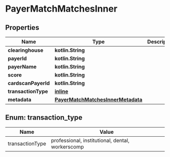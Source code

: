 
# PayerMatchMatchesInner

## Properties
| Name | Type | Description | Notes |
| ------------ | ------------- | ------------- | ------------- |
| **clearinghouse** | **kotlin.String** |  |  [optional] |
| **payerId** | **kotlin.String** |  |  [optional] |
| **payerName** | **kotlin.String** |  |  [optional] |
| **score** | **kotlin.String** |  |  [optional] |
| **cardscanPayerId** | **kotlin.String** |  |  [optional] |
| **transactionType** | [**inline**](#TransactionType) |  |  [optional] |
| **metadata** | [**PayerMatchMatchesInnerMetadata**](PayerMatchMatchesInnerMetadata.md) |  |  [optional] |


<a id="TransactionType"></a>
## Enum: transaction_type
| Name | Value |
| ---- | ----- |
| transactionType | professional, institutional, dental, workerscomp |



